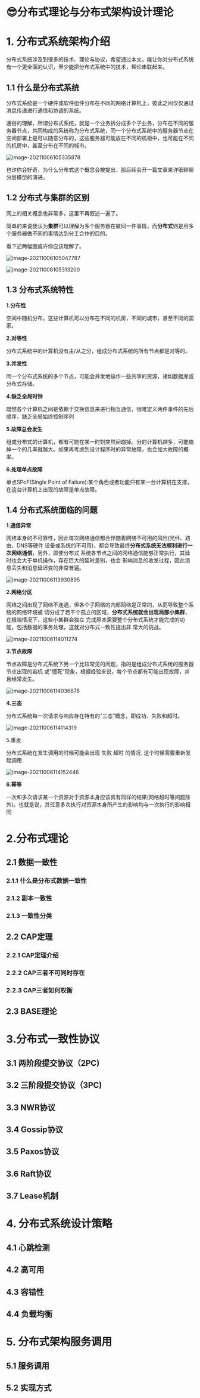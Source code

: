 # 😎分布式理论与分布式架构设计理论

# 1. 分布式系统架构介绍

分布式系统涉及到很多的技术、理论与协议，希望通过本文，能让你对分布式系统有一个更全面的认识，至少能把分布式系统中的技术，理论串联起来。

## 1.1 什么是分布式系统

分布式系统是一个硬件或软件组件分布在不同的网络计算机上，彼此之间仅仅通过消息传递进行通信和协调的系统。

通俗的理解，所谓分布式系统，就是一个业务拆分成多个子业务，分布在不同的服务器节点，共同构成的系统称为分布式系统，同一个分布式系统中的服务器节点在空间部署上是可以随意分布的，这些服务器可能放在不同的机柜中，也可能在不同的机房中，甚至分布在不同的城市。

![image-20211006105335878](img/image-20211006105335878.png)

也许你会好奇，为什么分布式这个概念会被提出，那后续会开一篇文章来详细聊聊分层模型的演进。



## 1.2 分布式与集群的区别

网上的相关概念也非常多，这里不再叙述一遍了。

简单的来说我认为**集群**可以理解为多个服务器在做同一件事情，而**分布式**则是用多个服务器做不同的事情达到分工合作的目的。

看下述两幅图或许你应该理解了。

![image-20211006105047787](img/image-20211006105047787.png)

![image-20211006105313200](img/image-20211006105313200.png)



## 1.3 分布式系统特性

**1.分布性**

空间中随机分布。这些计算机可以分布在不同的机房，不同的城市，甚至不同的国家。

**2.对等性**

分布式系统中的计算机没有主/从之分，组成分布式系统的所有节点都是对等的。

**3.并发性**

同一个分布式系统的多个节点，可能会并发地操作一些共享的资源，诸如数据库或分布式存储。

**4.缺乏全局时钟**

既然各个计算机之间是依赖于交换信息来进行相互通信，很难定义两件事件的先后顺序，缺乏全局始终控制序列

**5.故障总会发生**

组成分布式的计算机，都有可能在某一时刻突然间崩掉。分的计算机越多，可能崩掉一个的几率就越大。如果再考虑到设计程序时的异常故障，也会加大故障的概率。

**6.处理单点故障** 

单点SPoF(Single Point of Failure):某个角色或者功能只有某一台计算机在支撑，在这台计算机上出现的故障是单点故障。



## 1.4 分布式系统面临的问题

**1.通信异常**

网络本身的不可靠性，因此每次网络通信都会伴随着网络不可用的风险(光纤、路由、DNS等硬件 设备或系统的不可用)，都会导致最终**分布式系统无法顺利进行一次网络通信**，另外，即使分布式 系统各节点之间的网络通信能够正常执行，其延时也会大于单机操作，存在巨大的延时差别，也会 影响消息的收发过程，因此消息丢失和消息延迟变的非常普遍。

![image-20211006113930895](img/image-20211006113930895.png)



**2.网络分区**

网络之间出现了网络不连通，但各个子网络的内部网络是正常的，从而导致整个系统的网络环境被 切分成了若干个孤立的区域，**分布式系统就会出现局部小集群**，在极端情况下，这些小集群会独立 完成原本需要整个分布式系统才能完成的功能，包括数据的事务处理，这就对分布式一致性提出非 常大的挑战。

![image-20211006114011274](img/image-20211006114011274.png)



**3.节点故障**

节点故障是分布式系统下另一个比较常见的问题，指的是组成分布式系统的服务器节点出现的宕机 或"僵死"现象，根据经验来说，每个节点都有可能出现故障，并且经常发生。

![image-20211006114036878](img/image-20211006114036878.png)



**4.三态**

分布式系统每一次请求与响应存在特有的“三态”概念，即成功、失败和超时。

![image-20211006114114319](img/image-20211006114114319.png)



5.重发

分布式系统在发生调用的时候可能会出现 失败 超时 的情况. 这个时候需要重新发起调用.

![image-20211006114152446](img/image-20211006114152446.png)



**6.幂等**

一次和多次请求某一个资源对于资源本身应该具有同样的结果(网络超时等问题除外)。也就是说，其任意多次执行对资源本身所产生的影响均与一次执行的影响相同



# 2.分布式理论

## 2.1 数据一致性

### 2.1.1 什么是分布式数据一致性



### 2.1.2 副本一致性





### 2.1.3 一致性分类





## 2.2 CAP定理



### 2.2.1 CAP定理介绍



### 2.2.2 CAP三者不可同时存在



### 2.2.3 CAP三者如何权衡



## 2.3 BASE理论





# 3.分布式一致性协议

## 3.1 两阶段提交协议（2PC)



## 3.2 三阶段提交协议（3PC)



## 3.3 NWR协议



## 3.4 Gossip协议



## 3.5 Paxos协议



## 3.6 Raft协议



## 3.7 Lease机制





# 4. 分布式系统设计策略

## 4.1 心跳检测



## 4.2 高可用



## 4.3 容错性



## 4.4 负载均衡





# 5. 分布式架构服务调用

## 5.1 服务调用



## 5.2 实现方式



